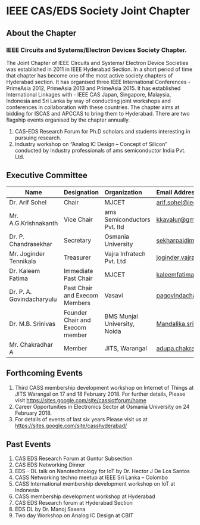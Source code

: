 # IEEE CAS/EDS Society Joint Chapter

## About the Chapter
### IEEE Circuits and Systems/Electron Devices Society Chapter.
The Joint Chapter of IEEE Circuits and Systems/ Electron Device Societies was established in 2011 in IEEE Hyderabad Section. In a short period of time that chapter has become one of the most active society chapters of Hyderabad section. It has organised three IEEE International Conferences - PrimeAsia 2012, PrimeAsia 2013 and PrimeAsia 2015.  It has established International Linkages with - IEEE CAS Japan, Singapore, Malaysia, Indonesia and Sri Lanka by way of conducting joint workshops and conferences in collaboration with these countries. The chapter aims at bidding for ISCAS and APCCAS to bring them to Hyderabad. There are two flagship events organised by the chapter annually.

1. CAS-EDS Research Forum for Ph.D scholars and students interesting in pursuing research. 
2. Industry workshop on “Analog IC Design – Concept of Silicon” conducted by industry professionals of ams semiconductor India Pvt. Ltd. 

## Executive Committee

| Name                     | Designation                     | Organization                 | Email Address                     |
| -------------------------|:--------------------------------| :--------------------------- | :-------------------------------- |
| Dr. Arif Sohel           | Chair                           | MJCET                        | arif.sohel@ieee.org
| Mr. A.G.Krishnakanth     | Vice Chair                      | ams Semiconductors Pvt. ltd  | kkavalur@gmail.com
| Dr. P. Chandrasekhar     | Secretary                       | Osmania University           | sekharpaidimarry@gmail.com
| Mr. Joginder Tennikala   | Treasurer                       | Vajra Infratech Pvt. Ltd     | joginder.vajrainfratech@gmail.com
| Dr. Kaleem Fatima        | Immediate Past Chair            | MJCET                        | kaleemfatima@gmail.com
| Dr. P. A. Govindacharyulu| Past Chair and Execom Members   | Vasavi                       | pagovindacharyulu@yahoo.com
| Dr. M.B. Srinivas        | Founder Chair and Execom member | BMS Munjal University, Noida | Mandalika.srinivas@gmail.com  
| Mr. Chakradhar A         | Member                          | JITS, Warangal               | adupa.chakradhar@gmail.com 

## Forthcoming Events
1. Third CASS membership development workshop on Internet of Things at JITS Warangal on 17 and 18 February 2018. For further details, Please visit https://sites.google.com/site/cassiotforum/home 
2. Career Opportunities in Electronics Sector at Osmania University on 24 February 2018. 
3. For details of events of last six years Please visit us at https://sites.google.com/site/casshyderabad/

## Past Events
1. CAS EDS Research Forum at Guntur Subsection
2. CAS EDS Networking Dinner
3. EDS - DL talk on Nanotechnology for IoT by Dr. Hector J De Los Santos
4. CASS Networking techno meetup at IEEE Sri Lanka – Colombo
5. CASS International membership development workshop on IoT at Indonesia
6. CASS membership development workshop at Hyderabad
7. CAS EDS Research forum at Hyderabad Section
8. EDS DL by Dr. Manoj Saxena
9. Two day Workshop on Analog IC Design at CBIT

